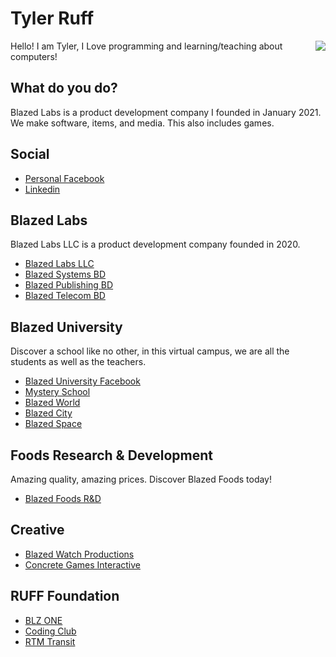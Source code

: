 # Tyler Ruff

<a href="https://blazedlabs.com/"><img align="right" src="https://blazed.sirv.com/logo/Beaker-Rainbow.png?w=120&h=120"></a>

Hello! I am Tyler, I Love programming and learning/teaching about computers!

## What do you do?
Blazed Labs is a product development company I founded in January 2021.
We make software, items, and media. This also includes games.

## Social
- [Personal Facebook](https://facebook.com/blazed.space)
- [Linkedin](https://www.linkedin.com/in/blz-one/)
  
## Blazed Labs
Blazed Labs LLC is a product development company founded in 2020.
- [Blazed Labs LLC](https://blazedlabs.com/)
- [Blazed Systems BD](https://blazed.systems/)
- [Blazed Publishing BD](https://blazed.xyz/)
- [Blazed Telecom BD](https://blazed.tel/)

## Blazed University
Discover a school like no other, in this virtual campus, we are all the students as well as the teachers.
- [Blazed University Facebook](https://www.facebook.com/groups/blazed.edu)
- [Mystery School](https://www.facebook.com/groups/atlantismysteryschool)
- [Blazed World](https://blazed.world/)
- [Blazed City](https://blazed.city/)
- [Blazed Space](https://blazed.space/)

## Foods Research & Development
Amazing quality, amazing prices. Discover Blazed Foods today!
- [Blazed Foods R&D](https://blazedfoods.com)

## Creative
- [Blazed Watch Productions](https://blazed.watch/)
- [Concrete Games Interactive](https://blazed.games/)

## RUFF Foundation
- [BLZ ONE](https://blz.one/)
- [Coding Club](https://blazed.cc/)
- [RTM Transit](https://rtmtransit.com/)